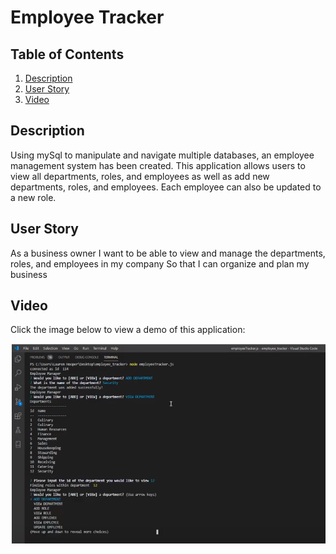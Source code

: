 # Employee Tracker
## Table of Contents
1. [Description](#description)
2. [User Story](#userstory)
3. [Video](#video)    


## Description
Using mySql to manipulate and navigate multiple databases, an employee management system has been created. This application allows users to view all departments, roles, and employees as well as add new departments, roles, and employees. Each employee can also be updated to a new role. 

## User Story
As a business owner
I want to be able to view and manage the departments, roles, and employees in my company
So that I can organize and plan my business

## Video
Click the image below to view a demo of this application:

[![Application](https://github.com/lhooper921/employee_tracker/blob/master/Assets/Capture.PNG)](https://youtu.be/bxz8P6Bu0uQ "Employee Tracker Video Capture")


